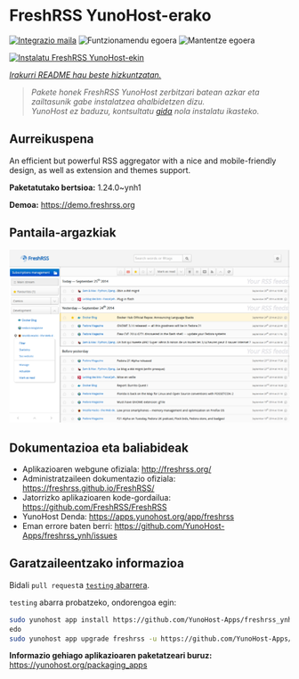 <!--
Ohart ongi: README hau automatikoki sortu da <https://github.com/YunoHost/apps/tree/master/tools/readme_generator>ri esker
EZ editatu eskuz.
-->

# FreshRSS YunoHost-erako

[![Integrazio maila](https://dash.yunohost.org/integration/freshrss.svg)](https://dash.yunohost.org/appci/app/freshrss) ![Funtzionamendu egoera](https://ci-apps.yunohost.org/ci/badges/freshrss.status.svg) ![Mantentze egoera](https://ci-apps.yunohost.org/ci/badges/freshrss.maintain.svg)

[![Instalatu FreshRSS YunoHost-ekin](https://install-app.yunohost.org/install-with-yunohost.svg)](https://install-app.yunohost.org/?app=freshrss)

*[Irakurri README hau beste hizkuntzatan.](./ALL_README.md)*

> *Pakete honek FreshRSS YunoHost zerbitzari batean azkar eta zailtasunik gabe instalatzea ahalbidetzen dizu.*  
> *YunoHost ez baduzu, kontsultatu [gida](https://yunohost.org/install) nola instalatu ikasteko.*

## Aurreikuspena

An efficient but powerful RSS aggregator with a nice and mobile-friendly design, as well as extension and themes support.


**Paketatutako bertsioa:** 1.24.0~ynh1

**Demoa:** <https://demo.freshrss.org>

## Pantaila-argazkiak

![FreshRSS(r)en pantaila-argazkia](./doc/screenshots/screenshot.png)

## Dokumentazioa eta baliabideak

- Aplikazioaren webgune ofiziala: <http://freshrss.org/>
- Administratzaileen dokumentazio ofiziala: <https://freshrss.github.io/FreshRSS/>
- Jatorrizko aplikazioaren kode-gordailua: <https://github.com/FreshRSS/FreshRSS>
- YunoHost Denda: <https://apps.yunohost.org/app/freshrss>
- Eman errore baten berri: <https://github.com/YunoHost-Apps/freshrss_ynh/issues>

## Garatzaileentzako informazioa

Bidali `pull request`a [`testing` abarrera](https://github.com/YunoHost-Apps/freshrss_ynh/tree/testing).

`testing` abarra probatzeko, ondorengoa egin:

```bash
sudo yunohost app install https://github.com/YunoHost-Apps/freshrss_ynh/tree/testing --debug
edo
sudo yunohost app upgrade freshrss -u https://github.com/YunoHost-Apps/freshrss_ynh/tree/testing --debug
```

**Informazio gehiago aplikazioaren paketatzeari buruz:** <https://yunohost.org/packaging_apps>
